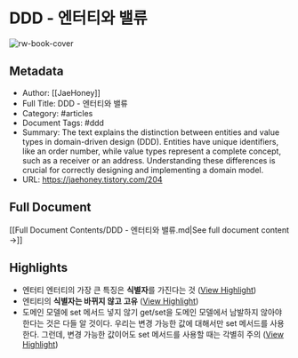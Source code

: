 # DDD - 엔터티와 밸류

![rw-book-cover](https://img1.daumcdn.net/thumb/R800x0/?scode=mtistory2&fname=https%3A%2F%2Fblog.kakaocdn.net%2Fdn%2FZjK3Y%2FbtrC0MC2UGm%2FIbj51pp7uqsCtl8UM10Ehk%2Fimg.png)

## Metadata
- Author: [[JaeHoney]]
- Full Title: DDD - 엔터티와 밸류
- Category: #articles
- Document Tags:  #ddd 
- Summary: The text explains the distinction between entities and value types in domain-driven design (DDD). Entities have unique identifiers, like an order number, while value types represent a complete concept, such as a receiver or an address. Understanding these differences is crucial for correctly designing and implementing a domain model.
- URL: https://jaehoney.tistory.com/204

## Full Document
[[Full Document Contents/DDD - 엔터티와 밸류.md|See full document content →]]

## Highlights
- 엔터티
  엔터티의 가장 큰 특징은 **식별자**를 가진다는 것 ([View Highlight](https://read.readwise.io/read/01jvremaec4ck290ekryskvwj4))
- 엔티티의 **식별자는 바뀌지 않고 고유** ([View Highlight](https://read.readwise.io/read/01jvremjhqb04k1f32r2xhss60))
- 도메인 모델에 set 메서드 넣지 않기
  get/set을 도메인 모델에서 남발하지 않아야 한다는 것은 다들 알 것이다. 우리는 변경 가능한 값에 대해서만 set 메서드를 사용한다. 그런데, 변경 가능한 값이어도 set 메서드를 사용할 때는 각별히 주의 ([View Highlight](https://read.readwise.io/read/01jvrercbagdpn4bmckztw3qap))
